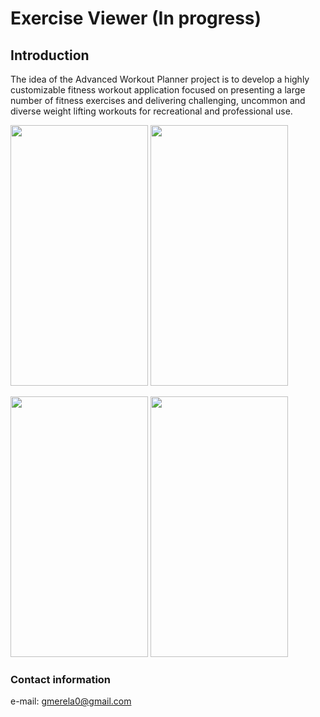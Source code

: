 # Exercise Viewer (In progress)

## Introduction
The idea of the Advanced Workout Planner project is to develop a highly customizable fitness workout application focused on presenting a large number of fitness exercises and delivering challenging, uncommon and diverse weight lifting workouts for recreational and professional use. 

<p float="left">
<img src="https://github.com/gaspermerela/advanced_workout_planner_demo/blob/master/screenshots/Main_Screen.jpg" width="220" height="417" />

<img src="https://github.com/gaspermerela/advanced_workout_planner_demo/blob/master/screenshots/Exercises_Display.jpg" width="220" height="417" />

</p>

<p float="left">
<img src="https://github.com/gaspermerela/advanced_workout_planner_demo/blob/master/screenshots/Filters_Display.jpg" width="220" height="417" />

<img src="https://github.com/gaspermerela/advanced_workout_planner_demo/blob/master/screenshots/Gif_Display.jpg" width="220" height="417" />
</p>


### Contact information
e-mail: gmerela0@gmail.com
